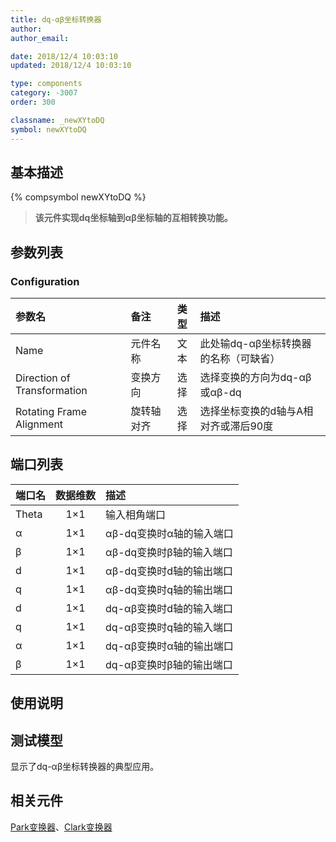 ```yaml
---
title: dq-αβ坐标转换器
author: 
author_email:

date: 2018/12/4 10:03:10
updated: 2018/12/4 10:03:10

type: components
category: -3007
order: 300

classname: _newXYtoDQ
symbol: newXYtoDQ
---
```

## 基本描述
{% compsymbol newXYtoDQ %}

> **该元件实现dq坐标轴到αβ坐标轴的互相转换功能。**

## 参数列表
### Configuration
| 参数名 | 备注 | 类型 | 描述 |
| :--- | :--- | :--: | :--- |
| Name | 元件名称 | 文本 | 此处输dq-αβ坐标转换器的名称（可缺省） |
| Direction of Transformation | 变换方向 | 选择 | 选择变换的方向为dq-αβ或αβ-dq |
| Rotating Frame Alignment | 旋转轴对齐 | 选择 | 选择坐标变换的d轴与A相对齐或滞后90度 |


## 端口列表

| 端口名 | 数据维数 | 描述 |
| :--- | :--:  | :--- |
| Theta | 1×1 |输入相角端口 |                   
| α | 1×1 |αβ-dq变换时α轴的输入端口 |                   
| β | 1×1 |αβ-dq变换时β轴的输入端口 |                   
| d | 1×1 |αβ-dq变换时d轴的输出端口 |                   
| q | 1×1 |αβ-dq变换时q轴的输出端口 |                   
| d | 1×1 |dq-αβ变换时d轴的输入端口 |                   
| q | 1×1 |dq-αβ变换时q轴的输入端口 |                   
| α | 1×1 |dq-αβ变换时α轴的输出端口 |                   
| β | 1×1 |dq-αβ变换时β轴的输出端口 |                   

## 使用说明


## 测试模型
[<test name>](<test link>)显示了dq-αβ坐标转换器的典型应用。

## 相关元件

[Park变换器](/components/comp_newParkTransform.html)、[Clark变换器](/components/comp_newClarkTransform.html)
